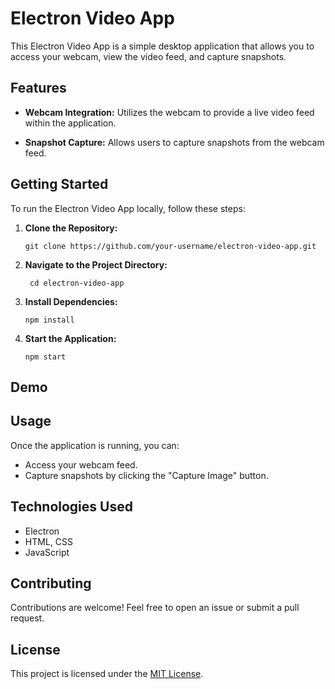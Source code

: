 # Electron Video App

This Electron Video App is a simple desktop application that allows you to access your webcam, view the video feed, and capture snapshots.

## Features

- **Webcam Integration:** Utilizes the webcam to provide a live video feed within the application.
  
- **Snapshot Capture:** Allows users to capture snapshots from the webcam feed.

## Getting Started

To run the Electron Video App locally, follow these steps:

1. **Clone the Repository:**
   ```
   git clone https://github.com/your-username/electron-video-app.git
   
   ```
2. **Navigate to the Project Directory:**
    ```
     cd electron-video-app
    
    ```
3. **Install Dependencies:**
   ```
   npm install
   
   ```
4. **Start the Application:**
   ```
   npm start
   
   ```
## Demo
[](https://raw.githubusercontent.com/dayoolacodes/electron-video-app/main/video-to-gif.gif)

## Usage

Once the application is running, you can:

- Access your webcam feed.
- Capture snapshots by clicking the "Capture Image" button.

## Technologies Used

- Electron
- HTML, CSS
- JavaScript

## Contributing

Contributions are welcome! Feel free to open an issue or submit a pull request.

## License

This project is licensed under the [MIT License](https://opensource.org/licenses/MIT).
